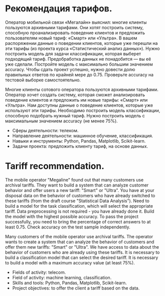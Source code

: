 # Рекомендация тарифов.
Оператор мобильной связи «Мегалайн» выяснил: многие клиенты пользуются архивными тарифами. Они хотят построить систему, способную проанализировать поведение клиентов и 
предложить пользователям новый тариф: «Смарт» или «Ультра».
В вашем распоряжении данные о поведении клиентов, которые уже перешли на эти тарифы (из проекта курса «Статистический анализ данных»). Нужно построить модель для задачи
классификации, которая выберет подходящий тариф. Предобработка данных не понадобится — вы её уже сделали.
Постройте модель с максимально большим значением accuracy. Чтобы сдать проект успешно, нужно довести долю правильных ответов по крайней мере до 0.75. Проверьте accuracy
на тестовой выборке самостоятельно.

Многие клиенты сотового оператора пользуются архивными тарифами. Оператор хочет создать систему, которая сможет анализировать поведение клиентов и предложить им новые 
тарифы: «Смарт» или «Ультра».
Нам доступны данные о поведение клиентов, которые уже используют эти тарифы. Необходимо построить модель классификации, способную подобрать нужный тариф.
Нужно построить модель с максимальным значением accuracy (не менее 75%).

- Сферы деятельности: телеком. 
- Направление деятельности: машинное обучение, классификация.
- Навыки и инструменты: Python, Pandas, Matplotlib, Scikit-learn.
- Задачи проекта: предложить клиенту тариф, на основе данных.

# Tariff recommendation.
The mobile operator "Megaline" found out that many customers use archival tariffs. They want to build a system that can analyze customer behavior and
offer users a new tariff: "Smart" or "Ultra".
You have at your disposal data on the behavior of customers who have already switched to these tariffs (from the draft course "Statistical Data Analysis"). Need to build a model for the task
classification, which will select the appropriate tariff. Data preprocessing is not required - you have already done it.
Build the model with the highest possible accuracy. To pass the project successfully, you need to bring the percentage of correct answers to at least 0.75. Check accuracy
on the test sample independently.

Many customers of the mobile operator use archival tariffs. The operator wants to create a system that can analyze the behavior of customers and offer them new
tariffs: "Smart" or "Ultra".
We have access to data about the behavior of customers who are already using these tariffs. It is necessary to build a classification model that can select the desired tariff.
It is necessary to build a model with a maximum accuracy value (at least 75%).

- Fields of activity: telecom.
- Field of activity: machine learning, classification.
- Skills and tools: Python, Pandas, Matplotlib, Scikit-learn.
- Project objectives: to offer the client a tariff based on the data.
